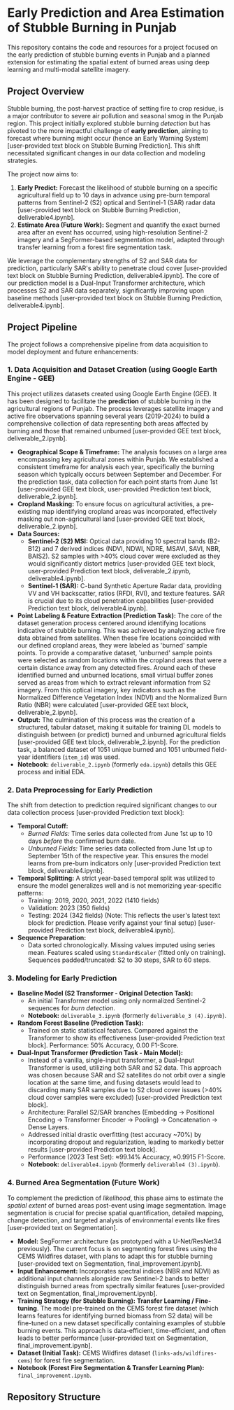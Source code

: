 # Early Prediction and Area Estimation of Stubble Burning in Punjab

This repository contains the code and resources for a project focused on the early prediction of stubble burning events in Punjab and a planned extension for estimating the spatial extent of burned areas using deep learning and multi-modal satellite imagery.

## Project Overview

Stubble burning, the post-harvest practice of setting fire to crop residue, is a major contributor to severe air pollution and seasonal smog in the Punjab region. This project initially explored stubble burning *detection* but has pivoted to the more impactful challenge of **early prediction**, aiming to forecast where burning might occur (hence an Early Warning System) [user-provided text block on Stubble Burning Prediction]. This shift necessitated significant changes in our data collection and modeling strategies.

The project now aims to:
1.  **Early Predict:** Forecast the likelihood of stubble burning on a specific agricultural field up to 10 days in advance using pre-burn temporal patterns from Sentinel-2 (S2) optical and Sentinel-1 (SAR) radar data [user-provided text block on Stubble Burning Prediction, deliverable4.ipynb].
2.  **Estimate Area (Future Work):** Segment and quantify the exact burned area after an event has occurred, using high-resolution Sentinel-2 imagery and a SegFormer-based segmentation model, adapted through transfer learning from a forest fire segmentation task.

We leverage the complementary strengths of S2 and SAR data for prediction, particularly SAR's ability to penetrate cloud cover [user-provided text block on Stubble Burning Prediction, deliverable4.ipynb]. The core of our prediction model is a Dual-Input Transformer architecture, which processes S2 and SAR data separately, significantly improving upon baseline methods [user-provided text block on Stubble Burning Prediction, deliverable4.ipynb].

## Project Pipeline

The project follows a comprehensive pipeline from data acquisition to model deployment and future enhancements:

### 1. Data Acquisition and Dataset Creation (using Google Earth Engine - GEE)

This project utilizes datasets created using Google Earth Engine (GEE). It has been designed to facilitate the **prediction** of stubble burning in the agricultural regions of Punjab. The process leverages satellite imagery and active fire observations spanning several years (2019-2024) to build a comprehensive collection of data representing both areas affected by burning and those that remained unburned [user-provided GEE text block, deliverable_2.ipynb].

* **Geographical Scope & Timeframe:** The analysis focuses on a large area encompassing key agricultural zones within Punjab. We established a consistent timeframe for analysis each year, specifically the burning season which typically occurs between September and December. For the prediction task, data collection for each point starts from June 1st [user-provided GEE text block, user-provided Prediction text block, deliverable_2.ipynb].
* **Cropland Masking:** To ensure focus on agricultural activities, a pre-existing map identifying cropland areas was incorporated, effectively masking out non-agricultural land [user-provided GEE text block, deliverable_2.ipynb].
* **Data Sources:**
    * **Sentinel-2 (S2) MSI:** Optical data providing 10 spectral bands (B2-B12) and 7 derived indices (NDVI, NDWI, NDRE, MSAVI, SAVI, NBR, BAIS2). S2 samples with >40% cloud cover were excluded as they would significantly distort metrics [user-provided GEE text block, user-provided Prediction text block, deliverable_2.ipynb, deliverable4.ipynb].
    * **Sentinel-1 (SAR):** C-band Synthetic Aperture Radar data, providing VV and VH backscatter, ratios (RFDI, RVI), and texture features. SAR is crucial due to its cloud penetration capabilities [user-provided Prediction text block, deliverable4.ipynb].
* **Point Labeling & Feature Extraction (Prediction Task):** The core of the dataset generation process centered around identifying locations indicative of stubble burning. This was achieved by analyzing active fire data obtained from satellites. When these fire locations coincided with our defined cropland areas, they were labeled as 'burned' sample points. To provide a comparative dataset, 'unburned' sample points were selected as random locations within the cropland areas that were a certain distance away from any detected fires. Around each of these identified burned and unburned locations, small virtual buffer zones served as areas from which to extract relevant information from S2 imagery. From this optical imagery, key indicators such as the Normalized Difference Vegetation Index (NDVI) and the Normalized Burn Ratio (NBR) were calculated [user-provided GEE text block, deliverable_2.ipynb].
* **Output:** The culmination of this process was the creation of a structured, tabular dataset, making it suitable for training DL models to distinguish between (or predict) burned and unburned agricultural fields [user-provided GEE text block, deliverable_2.ipynb]. For the prediction task, a balanced dataset of 1051 unique burned and 1051 unburned field-year identifiers (`item_id`) was used.
* **Notebook:** `deliverable_2.ipynb` (formerly `eda.ipynb`) details this GEE process and initial EDA.

### 2. Data Preprocessing for Early Prediction

The shift from detection to prediction required significant changes to our data collection process [user-provided Prediction text block]:
* **Temporal Cutoff:**
    * *Burned Fields:* Time series data collected from June 1st up to 10 days *before* the confirmed burn date.
    * *Unburned Fields:* Time series data collected from June 1st up to September 15th of the respective year. This ensures the model learns from pre-burn indicators only [user-provided Prediction text block, deliverable4.ipynb].
* **Temporal Splitting:** A strict year-based temporal split was utilized to ensure the model generalizes well and is not memorizing year-specific patterns:
    * Training: 2019, 2020, 2021, 2022 (1410 fields)
    * Validation: 2023 (350 fields)
    * Testing: 2024 (342 fields) (Note: This reflects the user's latest text block for prediction. Please verify against your final setup) [user-provided Prediction text block, deliverable4.ipynb].
* **Sequence Preparation:**
    * Data sorted chronologically. Missing values imputed using series mean. Features scaled using `StandardScaler` (fitted only on training). Sequences padded/truncated: S2 to 30 steps, SAR to 60 steps.

### 3. Modeling for Early Prediction

* **Baseline Model (S2 Transformer - Original Detection Task):**
    * An initial Transformer model using only normalized Sentinel-2 sequences for *burn detection*.
    * **Notebook:** `deliverable_3.ipynb` (formerly `deliverable_3 (4).ipynb`).
* **Random Forest Baseline (Prediction Task):**
    * Trained on static statistical features. Compared against the Transformer to show its effectiveness [user-provided Prediction text block]. Performance: 50% Accuracy, 0.00 F1-Score.
* **Dual-Input Transformer (Prediction Task - Main Model):**
    * Instead of a vanilla, single-input transformer, a Dual-Input Transformer is used, utilizing both SAR and S2 data. This approach was chosen because SAR and S2 satellites do not orbit over a single location at the same time, and fusing datasets would lead to discarding many SAR samples due to S2 cloud cover issues (>40% cloud cover samples were excluded) [user-provided Prediction text block].
    * Architecture: Parallel S2/SAR branches (Embedding -> Positional Encoding -> Transformer Encoder -> Pooling) -> Concatenation -> Dense Layers.
    * Addressed initial drastic overfitting (test accuracy ~70%) by incorporating dropout and regularization, leading to markedly better results [user-provided Prediction text block].
    * Performance (2023 Test Set): ≈99.14% Accuracy, ≈0.9915 F1-Score.
    * **Notebook:** `deliverable4.ipynb` (formerly `deliverable4 (3).ipynb`).

### 4. Burned Area Segmentation (Future Work)

To complement the prediction of *likelihood*, this phase aims to estimate the *spatial extent* of burned areas post-event using image segmentation. Image segmentation is crucial for precise spatial quantification, detailed mapping, change detection, and targeted analysis of environmental events like fires [user-provided text on Segmentation].
* **Model:** SegFormer architecture (as prototyped with a U-Net/ResNet34 previously). The current focus is on segmenting forest fires using the CEMS Wildfires dataset, with plans to adapt this for stubble burning [user-provided text on Segmentation, final_improvement.ipynb].
* **Input Enhancement:** Incorporates spectral indices (NBR and NDVI) as additional input channels alongside raw Sentinel-2 bands to better distinguish burned areas from spectrally similar features [user-provided text on Segmentation, final_improvement.ipynb].
* **Training Strategy (for Stubble Burning):** **Transfer Learning / Fine-tuning**. The model pre-trained on the CEMS forest fire dataset (which learns features for identifying burned biomass from S2 data) will be fine-tuned on a new dataset specifically containing examples of stubble burning events. This approach is data-efficient, time-efficient, and often leads to better performance [user-provided text on Segmentation, final_improvement.ipynb].
* **Dataset (Initial Task):** CEMS Wildfires dataset (`links-ads/wildfires-cems`) for forest fire segmentation.
* **Notebook (Forest Fire Segmentation & Transfer Learning Plan):** `final_improvement.ipynb`.

## Repository Structure
